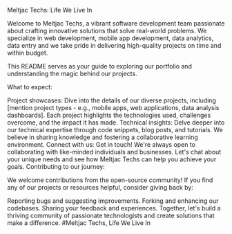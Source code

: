 Meltjac Techs: Life We Live In

Welcome to Meltjac Techs, a vibrant software development team passionate about crafting innovative solutions that solve real-world problems. We specialize in web development, mobile app development, data analytics, data entry and we take pride in delivering high-quality projects on time and within budget.

This README serves as your guide to exploring our portfolio and understanding the magic behind our projects.

What to expect:

Project showcases: Dive into the details of our diverse projects, including [mention project types - e.g., mobile apps, web applications, data analysis dashboards]. Each project highlights the technologies used, challenges overcome, and the impact it has made.
Technical insights: Delve deeper into our technical expertise through code snippets, blog posts, and tutorials. We believe in sharing knowledge and fostering a collaborative learning environment.
Connect with us: Get in touch! We're always open to collaborating with like-minded individuals and businesses. Let's chat about your unique needs and see how Meltjac Techs can help you achieve your goals.
Contributing to our journey:

We welcome contributions from the open-source community! If you find any of our projects or resources helpful, consider giving back by:

Reporting bugs and suggesting improvements.
Forking and enhancing our codebases.
Sharing your feedback and experiences.
Together, let's build a thriving community of passionate technologists and create solutions that make a difference.
#Meltjac Techs, Life We Live In
